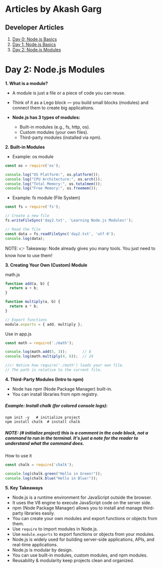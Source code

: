 # Articles by Akash Garg

## Developer Articles

1. [Day 0: Node.js Basics](#day-0-nodejs-basics)
2. [Day 1: Node.js Basics](#day-1-nodejs-basics)
3. [Day 2: Node.js Modules](#day-2-nodejs-modules)
<!-- 4. [Day 3: Node.js Modules](#day-3-nodejs-modules)
5. [Day 4: Node.js Basics](#day-4-nodejs-basics)
6. [Day 5: Node.js Basics](#day-5-nodejs-basics)
7. [Day 6: Node.js Basics](#day-6-nodejs-basics)
8. [Day 7: Node.js Basics](#day-7-nodejs-basics)
9. [Day 8: Node.js Basics](#day-8-nodejs-basics)
10. [Day 9: Node.js Basics](#day-9-nodejs-basics) -->

##

<!-- ## Day 0: Node.js Basics
Content for Day 0...

## Day 1: Node.js Basics
Content for Day 1... -->

# Day 2: Node.js Modules

**1. What is a module?**

* A module is just a file or a piece of code you can reuse.  
* Think of it as a Lego block — you build small blocks (modules) and connect them to create big applications.

* **Node.js has 3 types of modules:**

    + Built-in modules (e.g., fs, http, os).  
    + Custom modules (your own files).  
    + Third-party modules (installed via npm). 



**2. Built-in Modules**

* Example: os module

```javascript
const os = require('os');

console.log("OS Platform:", os.platform());
console.log("CPU Architecture:", os.arch());
console.log("Total Memory:", os.totalmem());
console.log("Free Memory:", os.freemem());
```

* Example: fs module (File System)

```javascript
const fs = require('fs');

// Create a new file
fs.writeFileSync('day2.txt', 'Learning Node.js Modules!');

// Read the file
const data = fs.readFileSync('day2.txt', 'utf-8');
console.log(data);

```
NOTE: 👉 Takeaway: Node already gives you many tools. You just need to know how to use them!

**3. Creating Your Own (Custom) Module**

math.js

```javascript
function add(a, b) {
  return a + b;
}

function multiply(a, b) {
  return a * b;
}

// Export functions
module.exports = { add, multiply };

```
Use in app.js

```javascript
const math = require('./math');

console.log(math.add(5, 3));       // 8
console.log(math.multiply(4, 6));  // 24

//👉 Notice how require('./math') loads your own file.
// The path is relative to the current file.
```

**4. Third-Party Modules (Intro to npm)**
* Node has npm (Node Package Manager) built-in.
* You can install libraries from npm registry.

##### Example: Install chalk (for colored console logs):

```base
npm init -y   # initialize project
npm install chalk  # install chalk
```
##### NOTE: (# initialize project) this is a comment in the code block, not a command to run in the terminal. It's just a note for the reader to understand what the command does.


How to use it

```javascript
const chalk = require('chalk');

console.log(chalk.green("Hello in Green!"));
console.log(chalk.blue("Hello in Blue!"));
```

**5. Key Takeaways**
* Node.js is a runtime environment for JavaScript outside the browser.
* It uses the V8 engine to execute JavaScript code on the server side.
* npm (Node Package Manager) allows you to install and manage third-party libraries easily.
* You can create your own modules and export functions or objects from them.
* Use `require` to import modules in Node.js.
* Use `module.exports` to export functions or objects from your modules.
* Node.js is widely used for building server-side applications, APIs, and real-time applications.
* Node.js is modular by design.
* You can use built-in modules, custom modules, and npm modules.
* Reusability & modularity keep projects clean and organized.


<!-- ## Day 3: Node.js Basics
Content for Day 3...

## Day 4: Node.js Basics
Content for Day 4...

## Day 5: Node.js Basics
Content for Day 5... -->

<!-- ## Day 6: Node.js Basics
Content for Day 6...

## Day 7: Node.js Basics
Content for Day 7...

## Day 8: Node.js Basics
Content for Day 8...

## Day 9: Node.js Basics
Content for Day 9...
 -->
